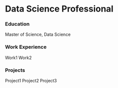 # Data Science Professional

### Education
Master of Science, Data Science

### Work Experience
Work1
Work2

### Projects
Project1
Project2
Project3
